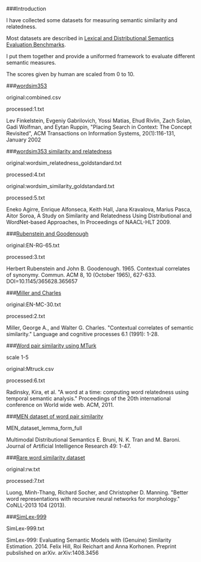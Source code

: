 
###Introduction

I have collected some datasets for measuring semantic similarity and relatedness.

Most datasets are described in [Lexical and Distributional Semantics Evaluation Benchmarks](http://www.cs.cmu.edu/~mfaruqui/suite.html).

I put them together and provide a uniformed framework to evaluate different semantic measures.

The scores given by human are scaled from 0 to 10. 

###[wordsim353](http://www.cs.technion.ac.il/~gabr/resources/data/wordsim353/)

original:combined.csv

processed:1.txt

Lev Finkelstein, Evgeniy Gabrilovich, Yossi Matias, Ehud Rivlin, Zach Solan, Gadi Wolfman, and Eytan Ruppin, "Placing Search in Context: The Concept Revisited", ACM Transactions on Information Systems, 20(1):116-131, January 2002 


###[wordsim353 similarity and relatedness](http://alfonseca.org/eng/research/wordsim353.html)

original:wordsim_relatedness_goldstandard.txt

processed:4.txt

original:wordsim_similarity_goldstandard.txt

processed:5.txt

Eneko Agirre, Enrique Alfonseca, Keith Hall, Jana Kravalova, Marius Pasca, Aitor Soroa, A Study on Similarity and Relatedness Using Distributional and WordNet-based Approaches, In Proceedings of NAACL-HLT 2009.


###[Rubenstein and Goodenough](http://www.cs.cmu.edu/~mfaruqui/word-sim/EN-RG-65.txt)

original:EN-RG-65.txt

processed:3.txt

Herbert Rubenstein and John B. Goodenough. 1965. Contextual correlates of synonymy. Commun. ACM 8, 10 (October 1965), 627-633. DOI=10.1145/365628.365657 

###[Miller and Charles](http://www.cs.cmu.edu/~mfaruqui/word-sim/EN-MC-30.txt)

original:EN-MC-30.txt

processed:2.txt

Miller, George A., and Walter G. Charles. "Contextual correlates of semantic similarity." Language and cognitive processes 6.1 (1991): 1-28.

###[Word pair similarity using MTurk](http://tx.technion.ac.il/~kirar/Datasets.html)

scale 1-5

original:Mtruck.csv

processed:6.txt

Radinsky, Kira, et al. "A word at a time: computing word relatedness using temporal semantic analysis." Proceedings of the 20th international conference on World wide web. ACM, 2011.

###[MEN dataset of word pair similarity](http://clic.cimec.unitn.it/~elia.bruni/MEN.html)

MEN_dataset_lemma_form_full

Multimodal Distributional Semantics E. Bruni, N. K. Tran and M. Baroni. Journal of Artificial Intelligence Research 49: 1-47.


###[Rare word similarity dataset](http://www-nlp.stanford.edu/~lmthang/morphoNLM/)

original:rw.txt

processed:7.txt

Luong, Minh-Thang, Richard Socher, and Christopher D. Manning. "Better word representations with recursive neural networks for morphology." CoNLL-2013 104 (2013).

###[SimLex-999](http://www.cl.cam.ac.uk/~fh295/simlex.html)

SimLex-999.txt

SimLex-999: Evaluating Semantic Models with (Genuine) Similarity Estimation. 2014. Felix Hill, Roi Reichart and Anna Korhonen. Preprint pubslished on arXiv. arXiv:1408.3456

